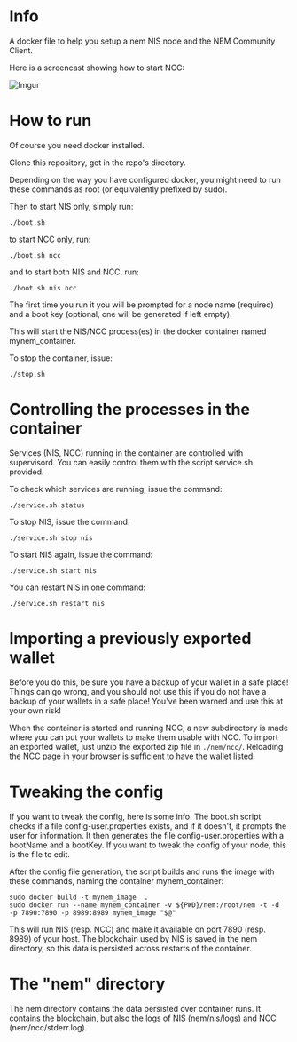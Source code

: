 
# Info

A docker file to help you setup a nem NIS node and the NEM Community Client.

Here is a screencast showing how to start NCC:

![Imgur](http://i.imgur.com/ZBANMK4.gif?1)

# How to run

Of course you need docker installed.

Clone this repository, get in the repo's directory.

Depending on the way you have configured docker, you might need to run these commands as root (or equivalently prefixed by sudo).

Then to start NIS only, simply run:

    ./boot.sh

to start NCC only, run:

    ./boot.sh ncc

and to start both NIS and NCC, run:

    ./boot.sh nis ncc


The first time you run it you will be prompted for a node name (required) and a boot key (optional, 
one will be generated if left empty).

This will start the NIS/NCC process(es) in the docker container named mynem_container.

To stop the container, issue:

    ./stop.sh

# Controlling the processes in the container

Services (NIS, NCC) running in the container are controlled with supervisord. You can easily control them with the script service.sh provided.

To check which services are running, issue the command:

    ./service.sh status

To stop NIS, issue the command:

    ./service.sh stop nis
    
To start NIS again, issue the command:

    ./service.sh start nis

You can restart NIS in one command:

    ./service.sh restart nis

# Importing a previously exported wallet

Before you do this, be sure you have a backup of your wallet in a safe place! Things can go wrong, and you should not use this 
if you do not have a backup of your wallets in a safe place! You've been warned and use this at your own risk!

When the container is started and running NCC, a new subdirectory is made where you can put your wallets to make them usable 
with NCC. To import an exported wallet, just unzip the exported zip file in `./nem/ncc/`. Reloading the NCC page in your browser is 
sufficient to have the wallet listed.

# Tweaking the config

If you want to tweak the config, here is some info.
The boot.sh script checks if a file config-user.properties exists, and if it doesn't, it prompts the user for information.
It then generates the file config-user.properties with a bootName and a bootKey. If you want to tweak the config of your 
node, this is the file to edit.

After the config file generation, the script builds and runs the image with these commands, naming the container mynem_container:

    sudo docker build -t mynem_image  .
    sudo docker run --name mynem_container -v ${PWD}/nem:/root/nem -t -d  -p 7890:7890 -p 8989:8989 mynem_image "$@"

This will run NIS (resp. NCC) and make it available on port 7890 (resp. 8989) of your host.
The blockchain used by NIS is saved in the nem directory, so this data is persisted across restarts of the container.

# The "nem" directory

The nem directory contains the data persisted over container runs. It contains the blockchain, but also the logs of NIS (nem/nis/logs) and NCC (nem/ncc/stderr.log).
